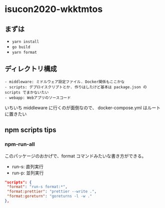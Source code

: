 # isucon2020-wkktmtos

## まずは

- `yarn install`
- `go build`
- `yarn format`

## ディレクトリ構成

```text
- middleware: ミドルウェア設定ファイル. Docker関係もここかな
- scripts: デプロイスクリプトとか. 作りはしたけど基本は package.json の scripts でまかないたい
- webapp: Webアプリのソースコード
```

いちいち middleware に行くのが面倒なので、 docker-compose.yml はルートに置きたい

## npm scripts tips

### npm-run-all

このパッケージのおかげで、format コマンドみたいな書き方ができる。

- run-s: 直列実行
- run-p: 並列実行

```json
"scripts": {
 "format": "run-s format:*",
 "format:prettier": "prettier --write .",
 "format:goreturn": "goreturns -l -w ."
},
```
